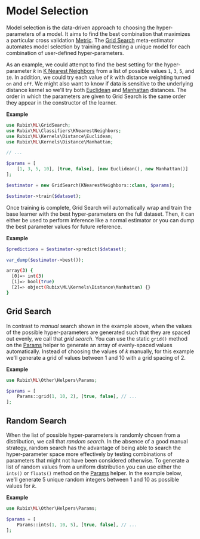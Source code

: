 # Model Selection
Model selection is the data-driven approach to choosing the hyper-parameters of a model. It aims to find the best combination that maximizes a particular cross validation [Metric](cross-validation/metrics/api.md). The [Grid Search](grid-search.md) meta-estimator automates model selection by training and testing a unique model for each combination of user-defined hyper-parameters.

As an example, we could attempt to find the best setting for the hyper-parameter *k* in [K Nearest Neighbors](classifiers/k-nearest-neighbors.md) from a list of possible values `1`, `3`, `5`, and `10`. In addition, we could try each value of *k* with distance weighting turned `on` and `off`. We might also want to know if data is sensitive to the underlying distance kernel so we'll try both [Euclidean](https://docs.rubixml.com/en/latest/kernels/distance/euclidean.html) and [Manhattan](https://docs.rubixml.com/en/latest/kernels/distance/manhattan.html) distances. The order in which the parameters are given to Grid Search is the same order they appear in the constructor of the learner.

**Example**

```php
use Rubix\ML\GridSearch;
use Rubix\ML\Classifiers\KNearestNeighbors;
use Rubix\ML\Kernels\Distance\Euclidean;
use Rubix\ML\Kernels\Distance\Manhattan;

// ...

$params = [
    [1, 3, 5, 10], [true, false], [new Euclidean(), new Manhattan()]
];

$estimator = new GridSearch(KNearestNeighbors::class, $params);

$estimator->train($dataset);
```

Once training is complete, Grid Search will automatically wrap and train the base learner with the best hyper-parameters on the full dataset. Then, it can either be used to perform inference like a normal estimator or you can dump the best parameter values for future reference.

**Example**

```php
$predictions = $estimator->predict($dataset);

var_dump($estimator->best());
```

```sh
array(3) {
  [0]=> int(3)
  [1]=> bool(true)
  [2]=> object(Rubix\ML\Kernels\Distance\Manhattan) {}
}
```

## Grid Search
In contrast to *manual* search shown in the example above, when the values of the possible hyper-parameters are generated such that they are spaced out evenly, we call that *grid search*. You can use the static `grid()` method on the [Params](other/helpers/params.md) helper to generate an array of evenly-spaced values automatically. Instead of choosing the values of *k* manually, for this example we'll generate a grid of values between 1 and 10 with a grid spacing of 2.

**Example**

```php
use Rubix\ML\Other\Helpers\Params;

$params = [
    Params::grid(1, 10, 2), [true, false], // ...
];
```

## Random Search
When the list of possible hyper-parameters is randomly chosen from a distribution, we call that *random search*. In the absence of a good manual strategy, random search has the advantage of being able to search the hyper-parameter space more effectively by testing combinations of parameters that might not have been considered otherwise. To generate a list of random values from a uniform distribution you can use either the `ints()` or `floats()` method on the [Params](other/helpers/params.md) helper. In the example below, we'll generate 5 unique random integers between 1 and 10 as possible values for *k*.

**Example**

```php
use Rubix\ML\Other\Helpers\Params;

$params = [
    Params::ints(1, 10, 5), [true, false], // ...
];
```